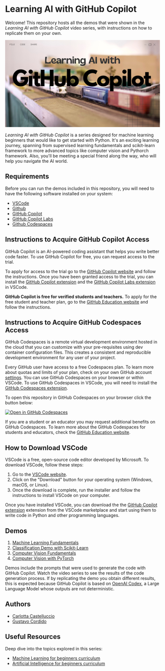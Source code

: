 # Learning AI with GitHub Copilot

Welcome! This repository hosts all the demos that were shown in the *Learning AI with GitHub Copilot* video series, with instructions on how to replicate them on your own.

<div style="text-align: center;"> 

![Learning AI with GitHub Copilot](./assets/learn-ai-with-copilot.png)

</div>

*Learning AI with GitHub Copilot* is a series designed for machine learning beginners that would like to get started with Python. It's an exciting learning journey, spanning from supervised learning fundamentals and scikit-learn framework to more advanced topics like computer vision and Pythorch framework. Also, you'll be meeting a special friend along the way, who will help you navigate the AI world.

## Requirements

Before you can run the demos included in this repository, you will need to have the following software installed on your system:

- [VSCode](https://code.visualstudio.com/?WT.mc_id=academic-88213-cacaste)
- [Github](https://www.github.com/?WT.mc_id=academic-88213-cacaste)
- [GitHub Copilot](https://copilot.github.com/?WT.mc_id=academic-88213-cacaste)
- [GitHub Copilot Labs](https://githubnext.com/projects/copilot-labs/?WT.mc_id=academic-88213-cacaste)
- [Github Codespaces](https://github.com/features/codespaces?WT.mc_id=academic-88213-cacaste)

## Instructions to Acquire GitHub Copilot Access

GitHub Copilot is an AI-powered coding assistant that helps you write better code faster. To use GitHub Copilot for free, you can request access to the trial.

To apply for access to the trial go to the [GitHub Copilot website](https://copilot.github.com/?WT.mc_id=academic-88213-cacaste) and follow the instructions. Once you have been granted access to the trial, you can install the [GitHub Copilot extension](https://aka.ms/get-copilot?WT.mc_id=academic-88213-cacaste) and the [GitHub Copilot Labs extension](https://marketplace.visualstudio.com/items?itemName=GitHub.copilot-labs&?WT.mc_id=academic-88213-cacaste) in VSCode.

**GitHub Copilot is free for verified students and teachers.** To apply for the free student and teacher plan, go to the [GitHub Education website](https://education.github.com/?WT.mc_id=academic-88213-cacaste) and follow the instructions.

## Instructions to Acquire GitHub Codespaces Access

GitHub Codespaces is a remote virtual development environment hosted in the cloud that you can customize with your pre-requisites using dev container configuration files. This creates a consistent and reproducible development environment for any user of your project.

Every GitHub user have access to a free Codespaces plan. To learn more about quotas and limits of your plan, check on your own GitHub account [settings](https://github.com/settings/billing). You can use GitHub Codespaces on your browser or within VSCode. To use GitHub Codespaces in VSCode, you will need to install the [GitHub Codespaces extension](https://github.com/features/codespaces?WT.mc_id=academic-88213-cacaste).

To open this repository in GitHub Codespaces on your browser click the button below:

[![Open in GitHub Codespaces](https://github.com/codespaces/badge.svg)](https://github.com/codespaces/new?hide_repo_select=true&ref=main&repo=526669888)

If you are a student or an educator you may request additional benefits on GitHub Codespaces. To learn more about the GitHub Codespaces for students and educators, check the [GitHub Education website](https://education.github.com?WT.mc_id=academic-88213-cacaste).


## How to Download VSCode

VSCode is a free, open-source code editor developed by Microsoft. To download VSCode, follow these steps:

1. Go to the [VSCode website](https://code.visualstudio.com/?WT.mc_id=academic-88213-cacaste).
2. Click on the "Download" button for your operating system (Windows, macOS, or Linux).
3. Once the download is complete, run the installer and follow the instructions to install VSCode on your computer.

Once you have installed VSCode, you can download the the [GitHub Copilot extension](https://aka.ms/get-copilot) extension from the VSCode marketplace and start using them to write code in Python and other programming languages.

## Demos

1. [Machine Learning Fundamentals](./demos/ml-fundamentals.ipynb)
2. [Classification Demo with Scikit-Learn](./demos/classification-demo.ipynb)
3. [Computer Vision Fundamentals](./demos/cv-fundamentals.ipynb)
4. [Computer Vision with PyTorch](./demos/cv-with-pytorch.md)

Demos include the prompts that were used to generate the code with GitHub Copilot. Watch the video series to see the results of the code generation process.
If by replicating the demo you obtain different results, this is expected because GitHub Copilot is based on [OpenAI Codex](https://openai.com/blog/openai-codex?WT.mc_id=academic-88213-cacaste), a Large Language Model whose outputs are not deterministic.

## Authors

- [Carlotta Castelluccio](https://www.linkedin.com/in/carlotta-castelluccio/)
- [Gustavo Cordido](https://www.linkedin.com/in/gcordidoa/)


## Useful Resources

Deep dive into the topics explored in this series:
- [Machine Learning for beginners curriculum](https://github.com/microsoft/ML-For-Beginners?WT.mc_id=academic-88213-cacaste) 
- [Artificial Intelligence for beginners curriculum](https://github.com/microsoft/AI-For-Beginners?WT.mc_id=academic-88213-cacaste)

